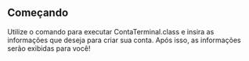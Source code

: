 ## Começando

Utilize o comando para executar ContaTerminal.class e insira as informações que deseja para criar sua conta.
Após isso, as informações serão exibidas para você!
